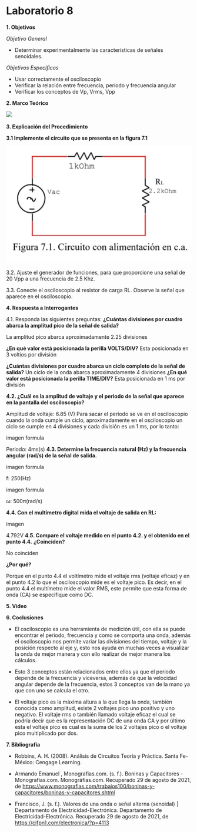 # Laboratorio 8

__1. Objetivos__

*Objetivo General*

* Determinar experimentalmente las características de señales senoidales.

*Objetivos Específicos*

* Usar correctamente el osciloscopio 
*	Verificar la relación entre frecuencia, periodo y frecuencia angular 
*	Verificar los conceptos de Vp, Vrms, Vpp


__2. Marco Teórico__ 

![](https://github.com/DiegoLimaespe/fotos-lab8/blob/main/.jpeg)


__3. Explicación del Procedimiento__

__3.1 Implemente el circuito que se presenta en la figura 7.1__

![](https://github.com/DiegoLimaespe/fotos-lab8/blob/main/7.1.jpg)

3.2. Ajuste el generador de funciones, para que proporcione una señal de 20 Vpp a una frecuencia de 2.5 Khz.

3.3. Conecte el osciloscopio al resistor de carga RL. Observe la señal que aparece en el osciloscopio.


__4. Respuesta a Interrogantes__

4.1. Responda las siguientes preguntas:
__¿Cuántas divisiones por cuadro abarca la amplitud pico de la señal de salida?__

La amplitud pico abarca aproximadamente 2.25 divisiones 	
 
__¿En qué valor está posicionada la perilla VOLTS/DIV?__
Esta posicionada en 3 voltios por división 

__¿Cuántas divisiones por cuadro abarca un ciclo completo de la señal de salida?__
Un ciclo de la onda abarca aproximadamente 4 divisiones 
__¿En qué valor está posicionada la perilla TIME/DIV?__
Esta posicionada en 1 ms por división 

__4.2. ¿Cuál es la amplitud de voltaje y el periodo de la señal que aparece en la pantalla del osciloscopio?__

Amplitud de voltaje: 6.85 (V)
Para sacar el periodo se ve en el osciloscopio cuando la onda cumple un ciclo, aproximadamente en el osciloscopio un ciclo se cumple en 4 divisiones y cada división es un 1 ms, por lo tanto:

imagen formula

Periodo:  4ms(s)
__4.3. Determine la frecuencia natural (Hz) y la frecuencia angular (rad/s) de la señal de
salida.__

imagen formula

f: 250(Hz)

imagen formula 

ω: 500π(rad/s)

__4.4. Con el multímetro digital mida el voltaje de salida en RL:__


imagen 

 4.792V
__4.5. Compare el voltaje medido en el punto 4.2. y el obtenido en el punto 4.4.__
__¿Coinciden?__

No coinciden 

__¿Por qué?__

Porque en el punto 4.4 el voltímetro mide el voltaje rms (voltaje eficaz) y en el punto 4.2 lo que el osciloscopio mide es el voltaje pico. Es decir, en el punto 4.4 el multímetro mide el valor RMS, este permite que esta forma de onda (CA) se especifique como DC.


__5. Video__



__6. Coclusiones__ 

* El osciloscopio es una herramienta de medición útil, con ella se puede encontrar el periodo, frecuencia y como se comporta una onda, además el osciloscopio nos permite variar las divisiones del tiempo, voltaje y la posición respecto al eje y, esto nos ayuda en muchas veces a visualizar la onda de mejor manera y con ello realizar de mejor manera los cálculos. 

* Esto 3 conceptos están relacionados entre ellos ya que el periodo depende de la frecuencia y viceversa, además de que la velocidad angular depende de la frecuencia, estos 3 conceptos van de la mano ya que con uno se calcula el otro. 

* El voltaje pico es la máxima altura a la que llega la onda, también conocida como amplitud, existe 2 voltajes pico uno positivo y uno negativo. El voltaje rms o también llamado voltaje eficaz el cual se podría decir que es la representación DC de una onda CA y por último esta el voltaje pico es cual es la suma de los 2 voltajes pico o el voltaje pico multiplicado por dos. 



__7. Bibliografía__

* Robbins, A. H. (2008). Análisis de Circuitos Teoría y Práctica. Santa Fe-México: Cengage Learning.

* Armando Emanuel , Monografias.com. (s. f.). Boninas y Capacitores - Monografias.com. Monográfias.com. Recuperado 29 de agosto de 2021, de https://www.monografias.com/trabajos100/boninas-y-capacitores/boninas-y-capacitores.shtml

* Francisco, J. (s. f.). Valores de una onda o señal alterna (senoidal) | Departamento de Electricidad-Electrónica. Departamento de Electricidad-Electrónica. Recuperado 29 de agosto de 2021, de https://cifpn1.com/electronica/?p=4113
